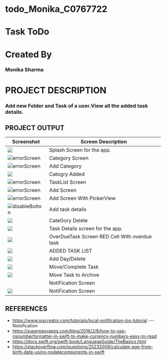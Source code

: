 # todo_Monika_C0767722
# Task ToDo
# Created By
### Monika Sharma

# PROJECT DESCRIPTION
### Add new Folder  and Task of a user.View all the added task details.
## PROJECT OUTPUT
Screenshot | Screen Description
--- | ---
<img src="https://s7.gifyu.com/images/SplashScreen.png" /> | Splash Screen for the app.
<img src="https://s7.gifyu.com/images/Simulator-Screen-Shot---iPhone-SE-2nd-generation---2020-07-02-at-01.03.03.png" alt="errorScreen"/> | Category Screen
<img src="https://s7.gifyu.com/images/add1.png" alt="errorScreen"/> | Add Category
<img src="https://s7.gifyu.com/images/Add2.png"/> | Catogry Added 
 <img src="https://s7.gifyu.com/images/Simulator-Screen-Shot---iPhone-SE-2nd-generation---2020-07-02-at-01.16.21.png"  alt="errorScreen"/> | TaskList Screen  
 <img src="https://s7.gifyu.com/images/AddTask1.png" alt="errorScreen"/> | Add Screen
 <img src="https://s7.gifyu.com/images/AddTask2.png"  alt="errorScreen"/> | Add Screen With PickerView
 <img src="https://s7.gifyu.com/images/AddTAsk3.png" alt="disableButton"/> | Add task details
 <img src="https://s7.gifyu.com/images/categoryDelete.png"/> | CateGory Delete
<img src="https://s7.gifyu.com/images/Test12.png"/> | Task Details screen for the app.
<img src="https://s7.gifyu.com/images/OverrDueTask.png"/> |OverDueTask Screen RED Cell With overdue task
<img src="https://s7.gifyu.com/images/ListTask.png"/> |ADDED TASK LIST
<img src="https://s7.gifyu.com/images/Simulator-Screen-Shot---iPhone-SE-2nd-generation---2020-07-01-at-23.44.05.png"/> | Add Day/Delete
<img src="https://s7.gifyu.com/images/Move.png"/> | Move/Complete Task
<img src="https://s7.gifyu.com/images/sq.png"/> | Move Task to Archive
<img src=""/> | NotiFication Screen
<img src="https://s7.gifyu.com/images/Notofication2.png"/> | NotiFication Screen

## REFERENCES
* https://www.ioscreator.com/tutorials/local-notification-ios-tutorial --- Notofication
* https://supereasyapps.com/blog/2016/2/8/how-to-use-nsnumberformatter-in-swift-to-make-currency-numbers-easy-to-read
* https://docs.swift.org/swift-book/LanguageGuide/TheBasics.html
* https://stackoverflow.com/questions/25232009/calculate-age-from-birth-date-using-nsdatecomponents-in-swift
